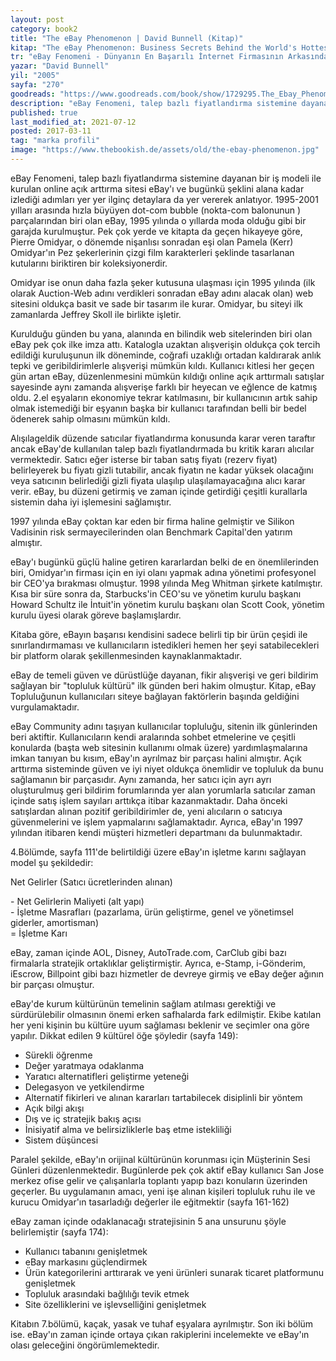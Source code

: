 ```yaml
---
layout: post  
category: book2  
title: "The eBay Phenomenon | David Bunnell (Kitap)"  
kitap: "The eBay Phenomenon: Business Secrets Behind the World's Hottest Internet Company"  
tr: "eBay Fenomeni - Dünyanın En Başarılı İnternet Firmasının Arkasındaki İş Sırları"  
yazar: "David Bunnell"  
yil: "2005"  
sayfa: "270"  
goodreads: "https://www.goodreads.com/book/show/1729295.The_Ebay_Phenomenon"
description: "eBay Fenomeni, talep bazlı fiyatlandırma sistemine dayanan bir iş modeline dayanan online açık arttırma sitesi ebay'i anlatıyor."
published: true
last_modified_at: 2021-07-12
posted: 2017-03-11
tag: "marka profili"
image: "https://www.thebookish.de/assets/old/the-ebay-phenomenon.jpg"
---
```


eBay Fenomeni, talep bazlı fiyatlandırma sistemine dayanan bir iş modeli ile kurulan online açık arttırma sitesi eBay'ı ve bugünkü şeklini alana kadar izlediği adımları yer yer ilginç detaylara da yer vererek anlatıyor. 1995-2001 yılları arasında hızla büyüyen dot-com bubble (nokta-com balonunun ) parçalarından biri olan eBay, 1995 yılında o yıllarda moda olduğu gibi bir garajda kurulmuştur. Pek çok yerde ve kitapta da geçen hikayeye göre, Pierre Omidyar, o dönemde nişanlısı sonradan eşi olan Pamela (Kerr) Omidyar'ın Pez şekerlerinin çizgi film karakterleri şeklinde tasarlanan kutularını biriktiren bir koleksiyonerdir.  
  
Omidyar ise onun daha fazla şeker kutusuna ulaşması için 1995 yılında (ilk olarak Auction-Web adını verdikleri sonradan eBay adını alacak olan) web sitesini oldukça basit ve sade bir tasarım ile kurar. Omidyar, bu siteyi ilk zamanlarda Jeffrey Skoll ile birlikte işletir.  
  
Kurulduğu günden bu yana, alanında en bilindik web sitelerinden biri olan eBay pek çok ilke imza attı. Katalogla uzaktan alışverişin oldukça çok tercih edildiği kuruluşunun ilk döneminde, coğrafi uzaklığı ortadan kaldırarak anlık tepki ve geribildirimlerle alışverişi mümkün kıldı. Kullanıcı kitlesi her geçen gün artan eBay, düzenlenmesini mümkün kıldığı online açık arttırmalı satışlar sayesinde aynı zamanda alışverişe farklı bir heyecan ve eğlence de katmış oldu. 2.el eşyaların ekonomiye tekrar katılmasını, bir kullanıcının artık sahip olmak istemediği bir eşyanın başka bir kullanıcı tarafından belli bir bedel ödenerek sahip olmasını mümkün kıldı.  
  
Alışılageldik düzende satıcılar fiyatlandırma konusunda karar veren taraftır ancak eBay'de kullanılan talep bazlı fiyatlandırmada bu kritik kararı alıcılar vermektedir. Satıcı eğer isterse bir taban satış fiyatı (rezerv fiyat) belirleyerek bu fiyatı gizli tutabilir, ancak fiyatın ne kadar yüksek olacağını veya satıcının belirlediği gizli fiyata ulaşılıp ulaşılamayacağına alıcı karar verir. eBay, bu düzeni getirmiş ve zaman içinde getirdiği çeşitli kurallarla sistemin daha iyi işlemesini sağlamıştır.  
  
1997 yılında eBay çoktan kar eden bir firma haline gelmiştir ve Silikon Vadisinin risk sermayecilerinden olan Benchmark Capital'den yatırım almıştır.  
  
eBay'ı bugünkü güçlü haline getiren kararlardan belki de en önemlilerinden biri, Omidyar'ın firması için en iyi olanı yapmak adına yönetimi profesyonel bir CEO'ya bırakması olmuştur. 1998 yılında Meg Whitman şirkete katılmıştır. Kısa bir süre sonra da, Starbucks'in CEO'su ve yönetim kurulu başkanı Howard Schultz ile İntuit'in yönetim kurulu başkanı olan Scott Cook, yönetim kurulu üyesi olarak göreve başlamışlardır.  
  
Kitaba göre, eBayın başarısı kendisini sadece belirli tip bir ürün çeşidi ile sınırlandırmaması ve kullanıcıların istedikleri hemen her şeyi satabilecekleri bir platform olarak şekillenmesinden kaynaklanmaktadır.  
  
eBay de temeli güven ve dürüstlüğe dayanan, fikir alışverişi ve geri bildirim sağlayan bir "topluluk kültürü" ilk günden beri hakim olmuştur. Kitap, eBay Topluluğunun kullanıcıları siteye bağlayan faktörlerin başında geldiğini vurgulamaktadır.  
  
eBay Community adını taşıyan kullanıcılar topluluğu, sitenin ilk günlerinden beri aktiftir. Kullanıcıların kendi aralarında sohbet etmelerine ve çeşitli konularda (başta web sitesinin kullanımı olmak üzere) yardımlaşmalarına imkan tanıyan bu kısım, eBay'ın ayrılmaz bir parçası halini almıştır. Açık arttırma sisteminde güven ve iyi niyet oldukça önemlidir ve topluluk da bunu sağlamanın bir parçasıdır. Aynı zamanda, her satıcı için ayrı ayrı oluşturulmuş geri bildirim forumlarında yer alan yorumlarla satıcılar zaman içinde satış işlem sayıları arttıkça itibar kazanmaktadır. Daha önceki satışlardan alınan pozitif geribildirimler de, yeni alıcıların o satıcıya güvenmelerini ve işlem yapmalarını sağlamaktadır. Ayrıca, eBay'ın 1997 yılından itibaren kendi müşteri hizmetleri departmanı da bulunmaktadır.  
  
4.Bölümde, sayfa 111'de belirtildiği üzere eBay'ın işletme karını sağlayan model şu şekildedir:  
  
Net Gelirler (Satıcı ücretlerinden alınan)  
  
\- Net Gelirlerin Maliyeti (alt yapı)  
\- İşletme Masrafları (pazarlama, ürün geliştirme, genel ve yönetimsel giderler, amortisman)  
\= İşletme Karı  
  
eBay, zaman içinde AOL, Disney, AutoTrade.com, CarClub gibi bazı firmalarla stratejik ortaklıklar geliştirmiştir. Ayrıca, e-Stamp, i-Gönderim, iEscrow, Billpoint gibi bazı hizmetler de devreye girmiş ve eBay değer ağının bir parçası olmuştur.  
  
eBay'de kurum kültürünün temelinin sağlam atılması gerektiği ve sürdürülebilir olmasının önemi erken safhalarda fark edilmiştir. Ekibe katılan her yeni kişinin bu kültüre uyum sağlaması beklenir ve seçimler ona göre yapılır. Dikkat edilen 9 kültürel öğe şöyledir (sayfa 149):  
- Sürekli öğrenme  
- Değer yaratmaya odaklanma  
- Yaratıcı alternatifleri geliştirme yeteneği  
- Delegasyon ve yetkilendirme  
- Alternatif fikirleri ve alınan kararları tartabilecek disiplinli bir yöntem  
- Açık bilgi akışı  
- Dış ve iç stratejik bakış açısı  
- İnisiyatif alma ve belirsizliklerle baş etme istekliliği  
- Sistem düşüncesi  
  
Paralel şekilde, eBay'ın orijinal kültürünün korunması için Müşterinin Sesi Günleri düzenlenmektedir. Bugünlerde pek çok aktif eBay kullanıcı San Jose merkez ofise gelir ve çalışanlarla toplantı yapıp bazı konuların üzerinden geçerler. Bu uygulamanın amacı, yeni işe alınan kişileri topluluk ruhu ile ve kurucu Omidyar'ın tasarladığı değerler ile eğitmektir (sayfa 161-162)  
  
eBay zaman içinde odaklanacağı stratejisinin 5 ana unsurunu şöyle belirlemiştir (sayfa 174):  
- Kullanıcı tabanını genişletmek  
- eBay markasını güçlendirmek  
- Ürün kategorilerini arttırarak ve yeni ürünleri sunarak ticaret platformunu genişletmek  
- Topluluk arasındaki bağlılığı tevik etmek  
- Site özelliklerini ve işlevselliğini genişletmek  
  
Kitabın 7.bölümü, kaçak, yasak ve tuhaf eşyalara ayrılmıştır. Son iki bölüm ise. eBay'ın zaman içinde ortaya çıkan rakiplerini incelemekte ve eBay'ın olası geleceğini öngörümlemektedir.  
  
  
